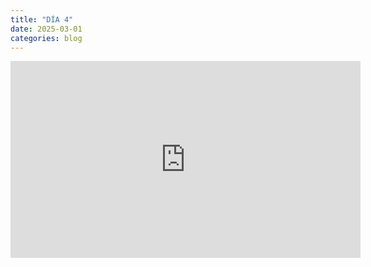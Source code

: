 ```yaml
---
title: "DÍA 4"
date: 2025-03-01
categories: blog
---
```


<iframe width="560" height="315" src="https://youtu.be/aOyMU9rRIx8" frameborder="0" allowfullscreen></iframe>

